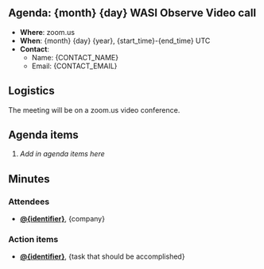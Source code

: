 ## Agenda: {month} {day} WASI Observe Video call

- **Where**: zoom.us
- **When**: {month} {day} {year}, {start_time}-{end_time} UTC
- **Contact**:
  - Name: {CONTACT_NAME}
  - Email: {CONTACT_EMAIL}

## Logistics

The meeting will be on a zoom.us video conference.

## Agenda items

1. *Add in agenda items here*

## Minutes

### Attendees

- [**@{identifier}**][github-identifier], {company}

### Action items

- [**@{identifier}**][github-identifier], {task that should be accomplished}

[github-identifier]: https://github.com/user
